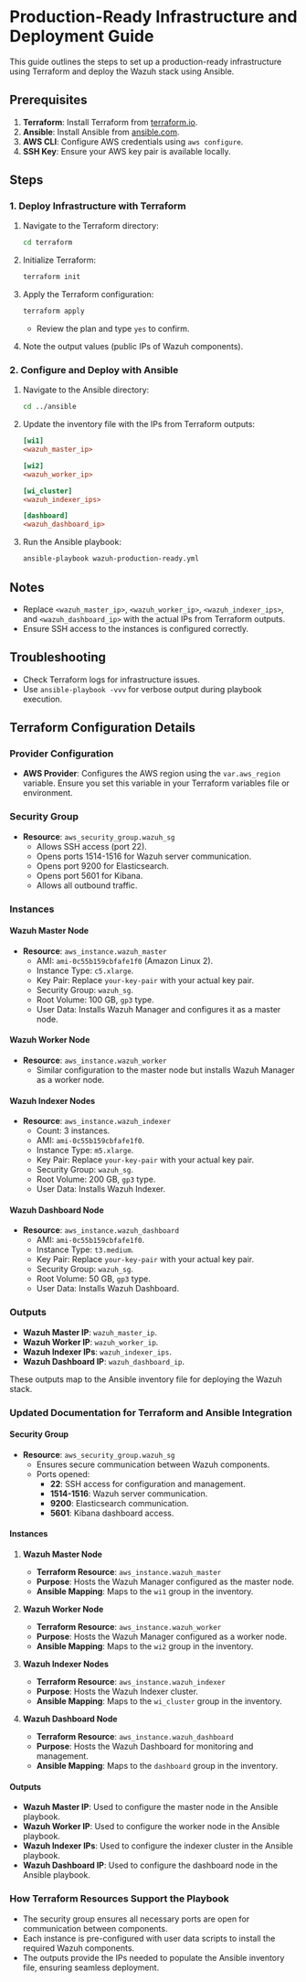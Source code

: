 # Production-Ready Infrastructure and Deployment Guide

This guide outlines the steps to set up a production-ready infrastructure using Terraform and deploy the Wazuh stack using Ansible.

## Prerequisites

1. **Terraform**: Install Terraform from [terraform.io](https://www.terraform.io/).
2. **Ansible**: Install Ansible from [ansible.com](https://www.ansible.com/).
3. **AWS CLI**: Configure AWS credentials using `aws configure`.
4. **SSH Key**: Ensure your AWS key pair is available locally.

## Steps

### 1. Deploy Infrastructure with Terraform

1. Navigate to the Terraform directory:
   ```bash
   cd terraform
   ```

2. Initialize Terraform:
   ```bash
   terraform init
   ```

3. Apply the Terraform configuration:
   ```bash
   terraform apply
   ```
   - Review the plan and type `yes` to confirm.

4. Note the output values (public IPs of Wazuh components).

### 2. Configure and Deploy with Ansible

1. Navigate to the Ansible directory:
   ```bash
   cd ../ansible
   ```

2. Update the inventory file with the IPs from Terraform outputs:
   ```ini
   [wi1]
   <wazuh_master_ip>

   [wi2]
   <wazuh_worker_ip>

   [wi_cluster]
   <wazuh_indexer_ips>

   [dashboard]
   <wazuh_dashboard_ip>
   ```

3. Run the Ansible playbook:
   ```bash
   ansible-playbook wazuh-production-ready.yml
   ```

## Notes

- Replace `<wazuh_master_ip>`, `<wazuh_worker_ip>`, `<wazuh_indexer_ips>`, and `<wazuh_dashboard_ip>` with the actual IPs from Terraform outputs.
- Ensure SSH access to the instances is configured correctly.

## Troubleshooting

- Check Terraform logs for infrastructure issues.
- Use `ansible-playbook -vvv` for verbose output during playbook execution.

## Terraform Configuration Details

### Provider Configuration
- **AWS Provider**: Configures the AWS region using the `var.aws_region` variable. Ensure you set this variable in your Terraform variables file or environment.

### Security Group
- **Resource**: `aws_security_group.wazuh_sg`
  - Allows SSH access (port 22).
  - Opens ports 1514-1516 for Wazuh server communication.
  - Opens port 9200 for Elasticsearch.
  - Opens port 5601 for Kibana.
  - Allows all outbound traffic.

### Instances

#### Wazuh Master Node
- **Resource**: `aws_instance.wazuh_master`
  - AMI: `ami-0c55b159cbfafe1f0` (Amazon Linux 2).
  - Instance Type: `c5.xlarge`.
  - Key Pair: Replace `your-key-pair` with your actual key pair.
  - Security Group: `wazuh_sg`.
  - Root Volume: 100 GB, `gp3` type.
  - User Data: Installs Wazuh Manager and configures it as a master node.

#### Wazuh Worker Node
- **Resource**: `aws_instance.wazuh_worker`
  - Similar configuration to the master node but installs Wazuh Manager as a worker node.

#### Wazuh Indexer Nodes
- **Resource**: `aws_instance.wazuh_indexer`
  - Count: 3 instances.
  - AMI: `ami-0c55b159cbfafe1f0`.
  - Instance Type: `m5.xlarge`.
  - Key Pair: Replace `your-key-pair` with your actual key pair.
  - Security Group: `wazuh_sg`.
  - Root Volume: 200 GB, `gp3` type.
  - User Data: Installs Wazuh Indexer.

#### Wazuh Dashboard Node
- **Resource**: `aws_instance.wazuh_dashboard`
  - AMI: `ami-0c55b159cbfafe1f0`.
  - Instance Type: `t3.medium`.
  - Key Pair: Replace `your-key-pair` with your actual key pair.
  - Security Group: `wazuh_sg`.
  - Root Volume: 50 GB, `gp3` type.
  - User Data: Installs Wazuh Dashboard.

### Outputs
- **Wazuh Master IP**: `wazuh_master_ip`.
- **Wazuh Worker IP**: `wazuh_worker_ip`.
- **Wazuh Indexer IPs**: `wazuh_indexer_ips`.
- **Wazuh Dashboard IP**: `wazuh_dashboard_ip`.

These outputs map to the Ansible inventory file for deploying the Wazuh stack.

### Updated Documentation for Terraform and Ansible Integration

#### Security Group
- **Resource**: `aws_security_group.wazuh_sg`
  - Ensures secure communication between Wazuh components.
  - Ports opened:
    - **22**: SSH access for configuration and management.
    - **1514-1516**: Wazuh server communication.
    - **9200**: Elasticsearch communication.
    - **5601**: Kibana dashboard access.

#### Instances

1. **Wazuh Master Node**
   - **Terraform Resource**: `aws_instance.wazuh_master`
   - **Purpose**: Hosts the Wazuh Manager configured as the master node.
   - **Ansible Mapping**: Maps to the `wi1` group in the inventory.

2. **Wazuh Worker Node**
   - **Terraform Resource**: `aws_instance.wazuh_worker`
   - **Purpose**: Hosts the Wazuh Manager configured as a worker node.
   - **Ansible Mapping**: Maps to the `wi2` group in the inventory.

3. **Wazuh Indexer Nodes**
   - **Terraform Resource**: `aws_instance.wazuh_indexer`
   - **Purpose**: Hosts the Wazuh Indexer cluster.
   - **Ansible Mapping**: Maps to the `wi_cluster` group in the inventory.

4. **Wazuh Dashboard Node**
   - **Terraform Resource**: `aws_instance.wazuh_dashboard`
   - **Purpose**: Hosts the Wazuh Dashboard for monitoring and management.
   - **Ansible Mapping**: Maps to the `dashboard` group in the inventory.

#### Outputs
- **Wazuh Master IP**: Used to configure the master node in the Ansible playbook.
- **Wazuh Worker IP**: Used to configure the worker node in the Ansible playbook.
- **Wazuh Indexer IPs**: Used to configure the indexer cluster in the Ansible playbook.
- **Wazuh Dashboard IP**: Used to configure the dashboard node in the Ansible playbook.

### How Terraform Resources Support the Playbook
- The security group ensures all necessary ports are open for communication between components.
- Each instance is pre-configured with user data scripts to install the required Wazuh components.
- The outputs provide the IPs needed to populate the Ansible inventory file, ensuring seamless deployment.
